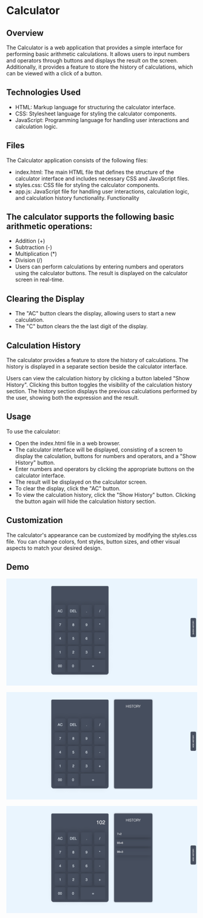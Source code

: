 # Calculator 

## Overview
The Calculator is a web application that provides a simple interface for performing basic arithmetic calculations. It allows users to input numbers and operators through buttons and displays the result on the screen. Additionally, it provides a feature to store the history of calculations, which can be viewed with a click of a button.

## Technologies Used
- HTML: Markup language for structuring the calculator interface.
- CSS: Stylesheet language for styling the calculator components.
- JavaScript: Programming language for handling user interactions and calculation logic.

## Files

The Calculator application consists of the following files:

- index.html: The main HTML file that defines the structure of the calculator interface and includes necessary CSS and JavaScript files.
- styles.css: CSS file for styling the calculator components.
- app.js: JavaScript file for handling user interactions, calculation logic, and calculation history functionality.
Functionality

## The calculator supports the following basic arithmetic operations:

- Addition (+)
- Subtraction (-)
- Multiplication (*)
- Division (/)
- Users can perform calculations by entering numbers and operators using the calculator buttons. The result is displayed on the calculator screen in real-time.

## Clearing the Display
- The "AC" button clears the display, allowing users to start a new calculation.
- The "C" button clears the the last digit of the display.



## Calculation History
The calculator provides a feature to store the history of calculations. The history is displayed in a separate section beside the calculator interface.

Users can view the calculation history by clicking a button labeled "Show History". Clicking this button toggles the visibility of the calculation history section. The history section displays the previous calculations performed by the user, showing both the expression and the result.

## Usage
To use the calculator:

- Open the index.html file in a web browser.
- The calculator interface will be displayed, consisting of a screen to display the calculation, buttons for numbers and operators, and a "Show History" button.
- Enter numbers and operators by clicking the appropriate buttons on the calculator interface.
- The result will be displayed on the calculator screen.
- To clear the display, click the "AC" button.
- To view the calculation history, click the "Show History" button. Clicking the button again will hide the calculation history section.

## Customization
The calculator's appearance can be customized by modifying the styles.css file. You can change colors, font styles, button sizes, and other visual aspects to match your desired design.

## Demo

![](https://github.com/AryanGandotra/Calculator/blob/main/Images/1.png)

![](https://github.com/AryanGandotra/Calculator/blob/main/Images/2.png)

![](https://github.com/AryanGandotra/Calculator/blob/main/Images/3.png)
